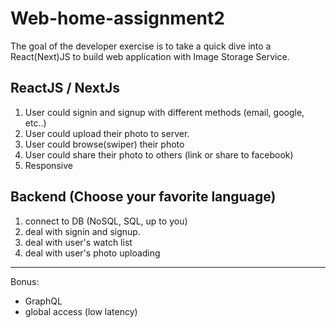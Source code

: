 # Web-home-assignment2

The goal of the developer exercise is to take a quick dive into a React(Next)JS to build web application with Image Storage Service.

## ReactJS / NextJs
1. User could signin and signup with different methods (email, google, etc..)
2. User could upload their photo to server.
3. User could browse(swiper) their photo
4. User could share their photo to others (link or share to facebook)
5. Responsive

## Backend (Choose your favorite language)
1. connect to DB (NoSQL, SQL, up to you)
2. deal with signin and signup.
3. deal with user's watch list
4. deal with user's photo uploading

---
Bonus: 
- GraphQL
- global access (low latency)
